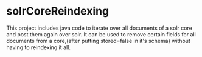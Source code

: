 # solrCoreReindexing
This project includes java code to iterate over all documents of a solr core and post them again over solr. It can be used to remove certain fields for all documents from a core,(after putting stored=false in it's schema) without having to reindexing it all.
